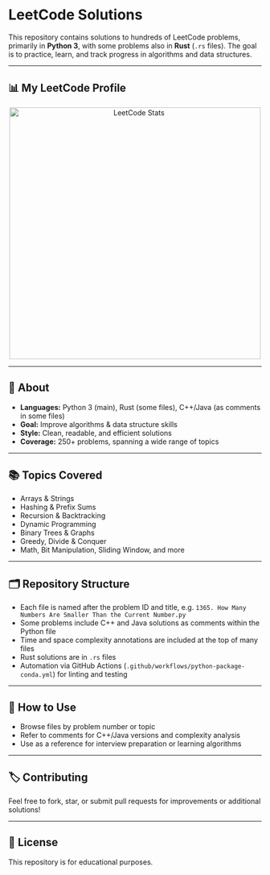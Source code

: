 # LeetCode Solutions

This repository contains solutions to hundreds of LeetCode problems, primarily in **Python 3**, with some problems also in **Rust** (`.rs` files). The goal is to practice, learn, and track progress in algorithms and data structures.

---

## 📊 My LeetCode Profile

<p align="center">
  <img src="https://leetcard.jacoblin.cool/anonized?theme=dark&bg_color=0D1117&font=Fira+Code&ext=contest&ext_color=1E90FF&ext_opacity=100&font_color=FFFFF0" height="500" alt="LeetCode Stats"/>
</p>

---

## 📝 About

- **Languages:** Python 3 (main), Rust (some files), C++/Java (as comments in some files)
- **Goal:** Improve algorithms & data structure skills
- **Style:** Clean, readable, and efficient solutions
- **Coverage:** 250+ problems, spanning a wide range of topics

---

## 📚 Topics Covered

- Arrays & Strings
- Hashing & Prefix Sums
- Recursion & Backtracking
- Dynamic Programming
- Binary Trees & Graphs
- Greedy, Divide & Conquer
- Math, Bit Manipulation, Sliding Window, and more

---

## 🗂 Repository Structure

- Each file is named after the problem ID and title, e.g. `1365. How Many Numbers Are Smaller Than the Current Number.py`
- Some problems include C++ and Java solutions as comments within the Python file
- Time and space complexity annotations are included at the top of many files
- Rust solutions are in `.rs` files
- Automation via GitHub Actions (`.github/workflows/python-package-conda.yml`) for linting and testing

---

## 🚀 How to Use

- Browse files by problem number or topic
- Refer to comments for C++/Java versions and complexity analysis
- Use as a reference for interview preparation or learning algorithms

---

## 🏷️ Contributing

Feel free to fork, star, or submit pull requests for improvements or additional solutions!

---

## 📄 License

This repository is for educational purposes.

